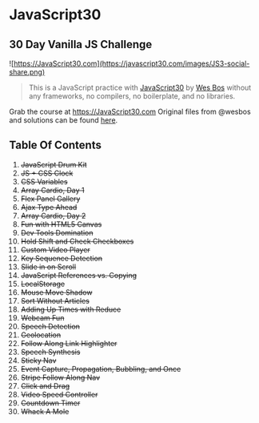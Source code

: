 # JavaScript30
## 30 Day Vanilla JS Challenge
![https://JavaScript30.com](https://javascript30.com/images/JS3-social-share.png)

> This is a JavaScript practice with [JavaScript30](https://javascript30.com/) by [Wes Bos](https://github.com/wesbos) without any frameworks, no compilers, no boilerplate, and no libraries.

Grab the course at https://JavaScript30.com
Original files from @wesbos and solutions can be found [here](https://github.com/wesbos/JavaScript30).

## Table Of Contents

1. ~~JavaScript Drum Kit~~ 
2. ~~JS + CSS Clock~~
3. ~~CSS Variables~~
4. ~~Array Cardio, Day 1~~
5. ~~Flex  Panel Gallery~~
6. ~~Ajax Type Ahead~~
7. ~~Array Cardio, Day 2~~
8. ~~Fun with HTML5 Canvas~~
9. ~~Dev Tools Domination~~
10. ~~Hold Shift and Check Checkboxes~~
11. ~~Custom Video Player~~
12. ~~Key Sequence Detection~~
13. ~~Slide in on Scroll~~
14. ~~JavaScript References vs. Copying~~
15. ~~LocalStorage~~
16. ~~Mouse Move Shadow~~
17. ~~Sort Without Articles~~
18. ~~Adding Up Times with Reduce~~
19. ~~Webcam Fun~~
20. ~~Speech Detection~~
21. ~~Geolocation~~
22. ~~Follow Along Link Highlighter~~
23. ~~Speech Synthesis~~
24. ~~Sticky Nav~~
25. ~~Event Capture, Propagation, Bubbling, and Once~~
26. ~~Stripe Follow Along Nav~~
27. ~~Click and Drag~~
28. ~~Video Speed Controller~~
29. ~~Countdown Timer~~
30. ~~Whack A Mole~~

